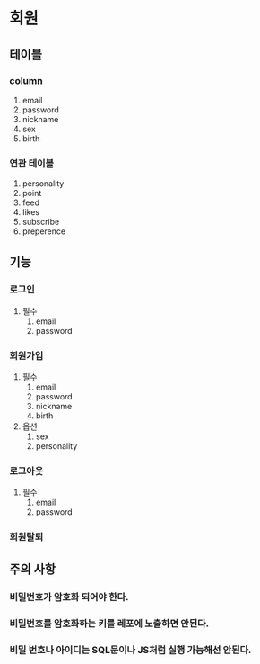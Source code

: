 # 회원

## 테이블

### column
1. email
1. password
1. nickname
1. sex
1. birth


### 연관 테이블
1. personality
1. point
1. feed
1. likes
1. subscribe
1. preperence

## 기능

### 로그인
1. 필수
    1. email
    1. password
### 회원가입
1. 필수
    1. email
    1. password
    1. nickname
    1. birth
1. 옵션
    1. sex
    1. personality

### 로그아웃
1. 필수
    1. email
    1. password
### 회원탈퇴

## 주의 사항
### 비밀번호가 암호화 되어야 한다.
### 비밀번호를 암호화하는 키를 레포에 노출하면 안된다.
### 비밀 번호나 아이디는 SQL문이나 JS처럼 실행 가능해선 안된다.
